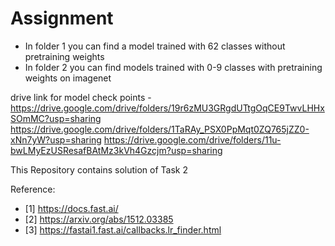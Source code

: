 # Assignment
- In folder 1 you can find a model trained with 62 classes without pretraining weights
- In folder 2 you can find models trained with 0-9 classes with pretraining weights on imagenet

drive link for model check points - https://drive.google.com/drive/folders/19r6zMU3GRgdUTtgOqCE9TwvLHHxSOmMC?usp=sharing
                                    https://drive.google.com/drive/folders/1TaRAy_PSX0PpMqt0ZQ765jZZ0-xNn7yW?usp=sharing
                                    https://drive.google.com/drive/folders/11u-bwLMyEzUSResafBAtMz3kVh4Gzcjm?usp=sharing
                                    
This Repository contains solution of Task 2 

Reference:
- [1] https://docs.fast.ai/
- [2] https://arxiv.org/abs/1512.03385
- [3] https://fastai1.fast.ai/callbacks.lr_finder.html

